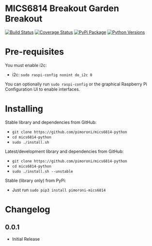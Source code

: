 # MICS6814 Breakout Garden Breakout

[![Build Status](https://shields.io/github/workflow/status/pimoroni/mics6814-python/Python%20Tests)](https://github.com/pimoroni/mics6814-python/actions)
[![Coverage Status](https://coveralls.io/repos/github/pimoroni/mics6814-python/badge.svg?branch=master)](https://coveralls.io/github/pimoroni/mics6814-python?branch=master)
[![PyPi Package](https://img.shields.io/pypi/v/pimoroni-mics6814.svg)](https://pypi.python.org/pypi/pimoroni-mics6814)
[![Python Versions](https://img.shields.io/pypi/pyversions/pimoroni-mics6814.svg)](https://pypi.python.org/pypi/pimoroni-mics6814)

# Pre-requisites

You must enable i2c:

* i2c: `sudo raspi-config nonint do_i2c 0`

You can optionally run `sudo raspi-config` or the graphical Raspberry Pi Configuration UI to enable interfaces.

# Installing

Stable library and dependencies from GitHub:

* `git clone https://github.com/pimoroni/mics6814-python`
* `cd mics6814-python`
* `sudo ./install.sh`

Latest/development library and dependencies from GitHub:

* `git clone https://github.com/pimoroni/mics6814-python`
* `cd mics6814-python`
* `sudo ./install.sh --unstable`

Stable (library only) from PyPi:

* Just run `sudo pip3 install pimoroni-mics6814`

# Changelog
0.0.1
-----

* Initial Release
